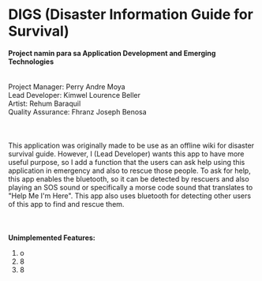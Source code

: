 # DIGS (Disaster Information Guide for Survival)
<!--- comment --->
**Project namin para sa Application Development and Emerging Technologies** \
\
\
Project Manager: Perry Andre Moya  \
Lead Developer: Kimwel Lourence Beller  \
Artist: Rehum Baraquil  \
Quality Assurance: Fhranz Joseph Benosa \
\
\
\
This application was originally made to be use as an offline wiki for disaster survival guide. 
However, I (Lead Developer) wants this app to have more useful purpose, so I add a function that the users can ask help using this application in emergency and also to rescue those people. 
To ask for help, this app enables the bluetooth, so it can be detected by rescuers and also playing an SOS sound or specifically a morse code sound that translates to "Help Me I'm Here". 
This app also uses bluetooth for detecting other users of this app to find and rescue them. \
\
\
\
**Unimplemented Features:**
1. o
2. 8
3. 8
